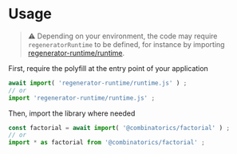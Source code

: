 # Usage

> :warning: Depending on your environment, the code may require
> `regeneratorRuntime` to be defined, for instance by importing
> [regenerator-runtime/runtime](https://www.npmjs.com/package/regenerator-runtime).

First, require the polyfill at the entry point of your application
```js
await import( 'regenerator-runtime/runtime.js' ) ;
// or
import 'regenerator-runtime/runtime.js' ;
```

Then, import the library where needed
```js
const factorial = await import( '@combinatorics/factorial' ) ;
// or
import * as factorial from '@combinatorics/factorial' ;
```
